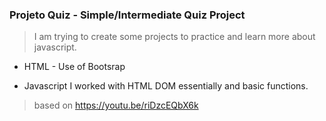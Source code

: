 <h3> Projeto Quiz - Simple/Intermediate Quiz Project</h3>

> I am trying to create some projects to practice and learn more about javascript.

- HTML - Use of Bootsrap

- Javascript
I worked with HTML DOM essentially and basic functions.


>based on https://youtu.be/riDzcEQbX6k
